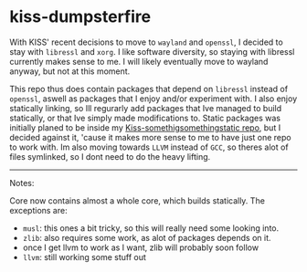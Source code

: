 # kiss-dumpsterfire

With KISS' recent decisions to move to `wayland` and `openssl`, I decided to stay with `libressl` and `xorg`.
I like software diversity, so staying with libressl currently makes sense to me. I will likely eventually move to wayland anyway, but not at this moment. 

This repo thus does contain packages that depend on `libressl` instead of `openssl`, aswell as packages that I enjoy and/or experiment with. 
I also enjoy statically linking, so Ill regurarly add packages that Ive managed to build statically, or that Ive simply made modifications to. Static packages was initially planed to be inside my [Kiss-somethigsomethingstatic repo](https://github.com/hovercats/kiss-somethingsomethingstatic), but I decided against it, 'cause it makes more sense to me to have just one repo to work with.
Im also moving towards `LLVM` instead of `GCC`, so theres alot of files symlinked, so I dont need to do the heavy lifting.

---

Notes:

Core now contains almost a whole core, which builds statically.
The exceptions are:

* `musl`: this ones a bit tricky, so this will really need some looking into.
* `zlib`: also requires some work, as alot of packages depends on it.
 * once I get llvm to work as I want, zlib will probably soon follow
* `llvm`: still working some stuff out
